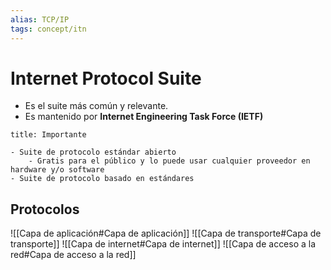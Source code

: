 ```yaml
---
alias: TCP/IP
tags: concept/itn
---
```


# Internet Protocol Suite
- Es el suite más común y relevante.
- Es mantenido por **Internet Engineering Task Force (IETF)**

```ad-warning
title: Importante

- Suite de protocolo estándar abierto
	- Gratis para el público y lo puede usar cualquier proveedor en hardware y/o software
- Suite de protocolo basado en estándares

```


## Protocolos

![[Capa de aplicación#Capa de aplicación]]
![[Capa de transporte#Capa de transporte]]
![[Capa de internet#Capa de internet]]
![[Capa de acceso a la red#Capa de acceso a la red]]

